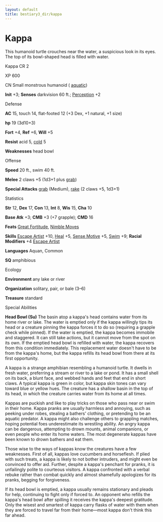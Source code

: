 ```yaml
---
layout: default
title: bestiary3_dir/kappa
---
```

# Kappa

This humanoid turtle crouches near the water, a suspicious look in its eyes. The top of its bowl-shaped head is filled with water.

Kappa CR 2

XP 600

CN Small monstrous humanoid ( [aquatic](../monsters_dir/creatureTypes#_aquatic-subtype))

**Init** +3; **Senses** darkvision 60 ft.; [Perception](../skills_dir/perception#_perception) +2

Defense

**AC** 15, touch 14, flat-footed 12 (+3 Dex, +1 natural, +1 size)

**hp** 19 (3d10+3)

**Fort** +4, **Ref** +6, **Will** +5

**Resist** acid 5, [cold](../monsters_dir/creatureTypes#_cold-subtype) 5

**Weaknesses** head bowl

Offense

**Speed** 20 ft., swim 40 ft.

**Melee** 2 claws +5 (1d3+1 plus [grab](../monsters_dir/universalMonsterRules#_grab))

**Special Attacks** [grab](../monsters_dir/universalMonsterRules#_grab) (Medium), [rake](../monsters_dir/universalMonsterRules#_rake) (2 claws +5, 1d3+1)

Statistics

**Str** 12, **Dex** 17, **Con** 13, **Int** 8, **Wis** 15, **Cha** 10

**Base Atk** +3; **CMB** +3 (+7 grapple); **CMD** 16

**Feats** [Great Fortitude](../feats#_great-fortitude), [Nimble Moves](../feats#_nimble-moves)

**Skills** [Escape Artist](../skills_dir/escapeArtist#_escape-artist) +10, [Heal](../skills_dir/heal#_heal) +5, [Sense Motive](../skills_dir/senseMotive#_sense-motive) +5, [Swim](../skills_dir/swim#_swim) +9; **Racial Modifiers** +4 [Escape Artist](../skills_dir/escapeArtist#_escape-artist)

**Languages** Aquan, Common

**SQ** amphibious

Ecology

**Environment** any lake or river

**Organization** solitary, pair, or bale (3–6)

**Treasure** standard

Special Abilities

**Head Bowl (Su)** The basin atop a kappa's head contains water from its home river or lake. The water is emptied only if the kappa willingly tips its head or a creature pinning the kappa forces it to do so (requiring a grapple check while pinned). If the water is emptied, the kappa becomes immobile and staggered. It can still take actions, but it cannot move from the spot on its own. If the emptied head bowl is refilled with water, the kappa recovers from this condition immediately. This replacement water doesn't have to be from the kappa's home, but the kappa refills its head bowl from there at its first opportunity.

A kappa is a strange amphibian resembling a humanoid turtle. It dwells in fresh water, preferring a stream or river to a lake or pond. It has a small shell on its back, a blunt face, and webbed hands and feet that end in short claws. A typical kappa is green in color, but kappa skin tones can vary toward blue or yellow hues. The creature has a shallow basin in the top of its head, in which the creature carries water from its home at all times.

Kappas are puckish and like to play tricks on those who pass near or swim in their home. Kappa pranks are usually harmless and annoying, such as peeking under robes, stealing a bathers' clothing, or pretending to be an aquatic predator. A kappa might also challenge others to grappling matches, hoping potential foes underestimate its wrestling ability. An angry kappa can be dangerous, attempting to drown mounts, animal companions, or even people who enter its home waters. The most degenerate kappas have been known to drown bathers and eat them.

Those wise to the ways of kappas know the creatures have a few weaknesses. First of all, kappas love cucumbers and horseflesh. If plied with such treats, a kappa is likely to not bother intruders, and might even be convinced to offer aid. Further, despite a kappa's penchant for pranks, it is unfailingly polite to courteous visitors. A kappa confronted with a verbal rebuke rather than combat quickly and almost shamefully apologizes for its pranks, begging for forgiveness.

If its head bowl is emptied, a kappa usually remains stationary and pleads for help, continuing to fight only if forced to. An opponent who refills the kappa's head bowl after spilling it receives the kappa's deepest gratitude. Only the wisest and smartest of kappa carry flasks of water with them when they are forced to travel far from their home—most kappa don't think this far ahead.

